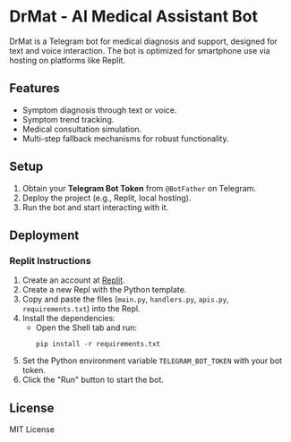 # DrMat - AI Medical Assistant Bot

DrMat is a Telegram bot for medical diagnosis and support, designed for text and voice interaction. The bot is optimized for smartphone use via hosting on platforms like Replit.

## Features
- Symptom diagnosis through text or voice.
- Symptom trend tracking.
- Medical consultation simulation.
- Multi-step fallback mechanisms for robust functionality.

## Setup
1. Obtain your **Telegram Bot Token** from `@BotFather` on Telegram.
2. Deploy the project (e.g., Replit, local hosting).
3. Run the bot and start interacting with it.

## Deployment
### Replit Instructions
1. Create an account at [Replit](https://replit.com).
2. Create a new Repl with the Python template.
3. Copy and paste the files (`main.py`, `handlers.py`, `apis.py`, `requirements.txt`) into the Repl.
4. Install the dependencies:
   - Open the Shell tab and run:
     ```
     pip install -r requirements.txt
     ```
5. Set the Python environment variable `TELEGRAM_BOT_TOKEN` with your bot token.
6. Click the "Run" button to start the bot.

## License
MIT License
